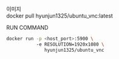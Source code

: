 이미지 <br>
docker pull hyunjun1325/ubuntu_vnc:latest

RUN COMMAND<br>
```sh
docker run -p <host_port>:5900 \ 
           -e RESOLUTION=1920x1080 \
              hyunjun1325/ubuntu_vnc
```




